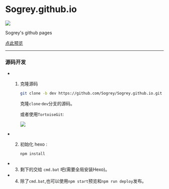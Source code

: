 # Sogrey.github.io

[![](https://sogrey.github.io/img/logo/sogrey.github.io.svg)](https://sogrey.github.io/)

Sogrey's github pages

[点此预览](https://sogrey.github.io/)

---

### 源码开发

- 1. 克隆源码

     ``` bash
     git clone -b dev https://github.com/Sogrey/Sogrey.github.io.git
     ```

     克隆`clone`·`dev`分支的源码。

     或者使用`TortoiseGit`:

     ![](https://sogrey.github.io/GithubPagePics/imgs/克隆dev分支.png)
- 2. 初始化 hexo :

     ``` bash
     npm install
     ```
- 3. 剩下的交给 `cmd.bat` 吧(需要全局安装Hexo)。
- 4. 除了`cmd.bat`,也可以使用`npm start`预览和`npm run deploy`发布。
     

